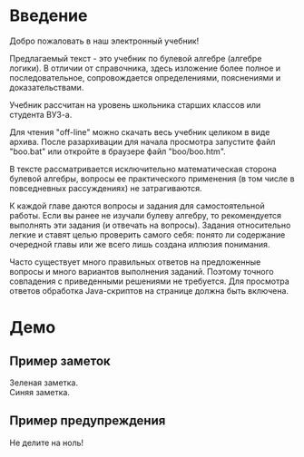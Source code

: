 # Введение

Добро пожаловать в наш электронный учебник!

Предлагаемый текст - это учебник по булевой алгебре (алгебре логики). В отличии от справочника, здесь изложение более полное и последовательное, сопровождается определениями, пояснениями и доказательствами.

Учебник рассчитан на уровень школьника старших классов или студента ВУЗ-а.

Для чтения "off-line" можно скачать весь учебник целиком в виде архива. После разархивации для начала просмотра запустите файл "boo.bat" или откройте в браузере файл "boo/boo.htm".

В тексте рассматривается исключительно математическая сторона булевой алгебры, вопросы ее практического применения (в том числе в повседневных рассуждениях) не затрагиваются.

К каждой главе даются вопросы и задания для самостоятельной работы. Если вы ранее не изучали булеву алгебру, то рекомендуется выполнять эти задания (и отвечать на вопросы). Задания относительно легкие и ставят целью проверить самого себя: понято ли содержание очередной главы или же всего лишь создана иллюзия понимания.

Часто существует много правильных ответов на предложенные вопросы и много вариантов выполнения заданий. Поэтому точного совпадения с приведенными решениями не требуется. Для просмотра ответов обработка Java-скриптов на странице должна быть включена.

# Демо

## Пример заметок

<aside class="success">
Зеленая заметка.
</aside>

<aside class="notice">Синяя заметка.</aside>

## Пример предупреждения

<aside class="warning">Не делите на ноль!</aside>
